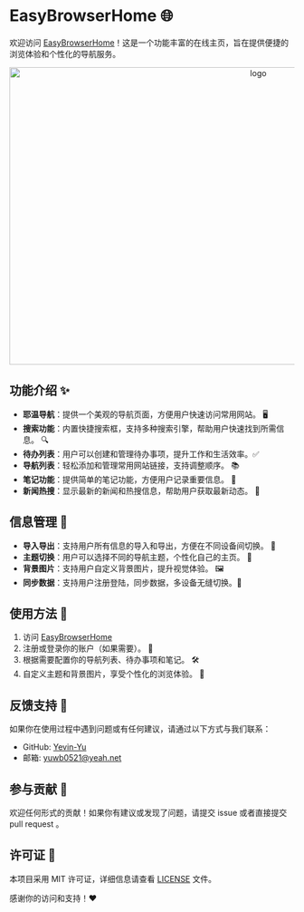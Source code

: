 # EasyBrowserHome 🌐

欢迎访问 [EasyBrowserHome](https://yuwb.cn/nav)！这是一个功能丰富的在线主页，旨在提供便捷的浏览体验和个性化的导航服务。

<div align="center">
    <img alt="logo" height="525" width="864" src="https://yuwb.cn/images/easy-browser-home.png"/>
</div>

## 功能介绍 ✨

- **耶温导航**：提供一个美观的导航页面，方便用户快速访问常用网站。 🖥️
- **搜索功能**：内置快捷搜索框，支持多种搜索引擎，帮助用户快速找到所需信息。 🔍
- **待办列表**：用户可以创建和管理待办事项，提升工作和生活效率。✅
- **导航列表**：轻松添加和管理常用网站链接，支持调整顺序。 📚
- **笔记功能**：提供简单的笔记功能，方便用户记录重要信息。 📝
- **新闻热搜**：显示最新的新闻和热搜信息，帮助用户获取最新动态。 📰

## 信息管理 🔧

- **导入导出**：支持用户所有信息的导入和导出，方便在不同设备间切换。 🔄
- **主题切换**：用户可以选择不同的导航主题，个性化自己的主页。 🎨
- **背景图片**：支持用户自定义背景图片，提升视觉体验。 🖼️
- **同步数据**：支持用户注册登陆，同步数据，多设备无缝切换。📱

## 使用方法 🚀

1. 访问 [EasyBrowserHome](https://yuwb.cn/nav)
2. 注册或登录你的账户（如果需要）。 🔑
3. 根据需要配置你的导航列表、待办事项和笔记。 🛠️
4. 自定义主题和背景图片，享受个性化的浏览体验。 🌈

## 反馈支持 💬

如果你在使用过程中遇到问题或有任何建议，请通过以下方式与我们联系：

- GitHub: [Yevin-Yu](https://github.com/Yevin-Yu)
- 邮箱: [yuwb0521@yeah.net](mailto:yuwb0521@yeah.net)

## 参与贡献 🤝

欢迎任何形式的贡献！如果你有建议或发现了问题，请提交 issue 或者直接提交 pull request 。

## 许可证 📜

本项目采用 MIT 许可证，详细信息请查看 [LICENSE](LICENSE) 文件。

感谢你的访问和支持！❤️